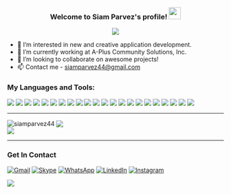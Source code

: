 <head>
  <link href="https://cdn.jsdelivr.net/npm/bootstrap@5.0.2/dist/css/bootstrap.min.css" rel="stylesheet" integrity="sha384-EVSTQN3/azprG1Anm3QDgpJLIm9Nao0Yz1ztcQTwFspd3yD65VohhpuuCOmLASjC" crossorigin="anonymous">

  <script src="https://cdn.jsdelivr.net/npm/bootstrap@5.0.2/dist/js/bootstrap.bundle.min.js" integrity="sha384-MrcW6ZMFYlzcLA8Nl+NtUVF0sA7MsXsP1UyJoMp4YLEuNSfAP+JcXn/tWtIaxVXM" crossorigin="anonymous"></script>
</head>
<body>
  <h3 align="center">
  Welcome to Siam Parvez's profile! <img src="https://media.giphy.com/media/hvRJCLFzcasrR4ia7z/giphy.gif" width="28">
  </h3>

  <p align="center">
    <img src="https://readme-typing-svg.herokuapp.com/?lines=Frontend%20web%20developer;Experienced%20UI%2FUX%20Designer;3%2B%20years%20of%20coding%20experience;Always%20learning%20new%20things&font=Fira%20Code&center=true&width=440&height=45&color=25AEF3&vCenter=true&size=22">
  </p>

  - 👀 I’m interested in new and creative application development.
  - 🌱 I’m currently working at A-Plus Community Solutions, Inc.
  - 💞️ I’m looking to collaborate on awesome projects!
  - 📫 Contact me - siamparvez44@gmail.com

  ### My Languages and Tools:

  ![](https://img.shields.io/badge/HTML5-E34F26?style=for-the-badge&logo=html5&logoColor=white)
  ![](https://img.shields.io/badge/CSS3-1572B6?style=for-the-badge&logo=css3&logoColor=white)
  ![](https://img.shields.io/badge/Sass-CC6699?style=for-the-badge&logo=sass&logoColor=white)
  ![](https://img.shields.io/badge/Bootstrap-7952B3?style=for-the-badge&logo=bootstrap&logoColor=white)
  ![](https://img.shields.io/badge/Tailwind%20CSS-38B2AC?style=for-the-badge&logo=tailwind-css&logoColor=white)
  ![](https://img.shields.io/badge/JavaScript-F7DF1E?style=for-the-badge&logo=javascript&logoColor=black)
  ![](https://img.shields.io/badge/jQuery-0769AD?style=for-the-badge&logo=jquery&logoColor=white)
  ![](https://img.shields.io/badge/Python-FFD23F?logo=python&style=for-the-badge&logoColor=black)
  ![](https://img.shields.io/badge/PHP-4F5B93?logo=php&style=for-the-badge&logoColor=white)
  ![](https://img.shields.io/badge/SQL%20Server-BE1E20?logo=microsoft-sql-server&style=for-the-badge&logoColor=white)
  ![](https://img.shields.io/badge/Git_SCM-F05033?style=for-the-badge&logo=git&logoColor=white)
  ![](https://img.shields.io/badge/github-171515.svg?style=for-the-badge&logo=github&logoColor=white)
  ![](https://img.shields.io/badge/VS%20Code-24AAF3?logo=visual-studio-code&style=for-the-badge&logoColor=white)
  ![](https://img.shields.io/badge/PyCharm-000000?style=for-the-badge&logo=pycharm&logoColor=white)
  ![](https://img.shields.io/badge/Atom-66595C?style=for-the-badge&logo=atom&logoColor=white)
  ![](https://img.shields.io/badge/Adobe%20XD-460137?style=for-the-badge&logo=Adobe%20XD&logoColor=white)
  ![](https://img.shields.io/badge/Figma-09CF83?style=for-the-badge&logo=figma&logoColor=white)
  ![](https://img.shields.io/badge/React-61DBFB?style=for-the-badge&logo=react&logoColor=black)
  ![](https://img.shields.io/badge/Redux-764abc?style=for-the-badge&logo=redux&logoColor=white)
  ![](https://img.shields.io/badge/TypeScript-007acc?style=for-the-badge&logo=typescript&logoColor=white)
  ![](https://img.shields.io/badge/Firebase-ffa611?style=for-the-badge&logo=firebase&logoColor=white)
  ![](https://img.shields.io/badge/Material%20UI-007FFF?style=for-the-badge&logo=mui&logoColor=white)
  <br />

  ---

  <div>
  <img align="center" src="https://github-readme-streak-stats.herokuapp.com/?user=siamparvez44&theme=react&border=61dafb&hide_border=true" alt="siamparvez44"/>

  <img align="center" src="https://github-readme-stats.vercel.app/api?username=siamparvez44&show_icons=true&theme=react&border_color=61dafb&hide_border=true" />
  </div>
  <img align="center" src="https://github-readme-stats.vercel.app/api/top-langs/?username=siamparvez44&theme=react&hide_border=true"/>

  ---

  ### Get In Contact
  [![Gmail](https://img.shields.io/badge/%20-Gmail-black?color=DD4B3F&labelColor=DD4B3F&logo=gmail&logoColor=ffffff)][gmail]
  [![Skype](https://img.shields.io/badge/%20-Skype-black?color=01ACEC&labelColor=01ACEC&logo=skype&logoColor=ffffff)][skype]
  [![WhatsApp](https://img.shields.io/badge/%20-WhatsApp-black?color=46C755&labelColor=46C755&logo=whatsapp&logoColor=ffffff)][whatsapp]
  [![LinkedIn](https://img.shields.io/badge/%20-LinkedIn-black?color=0072b1&labelColor=0072b1&logo=linkedin&logoColor=ffffff)][linkedin]
  [![Instagram](https://img.shields.io/badge/%20-Instagram-black?color=C32AA3&labelColor=C32AA3&logo=instagram&logoColor=ffffff)][instagram]

  [instagram]: https://www.instagram.com/siamparvez44
  [linkedin]: https://www.linkedin.com/in/siamparvez44
  [github]: https://github.com/siamparvez44
  [skype]: https://join.skype.com/invite/XuI8l9hL25iD
  [whatsapp]: https://wa.me/8801521775979
  [gmail]: mailto:siamparvez44@gmail.com


  <a href="https://visitorbadge.io/status?path=siamparvez44"><img src="https://api.visitorbadge.io/api/visitors?path=siamparvez44&label=Visitors&labelColor=%23697689&countColor=%232ccce4"></a>
</body>
